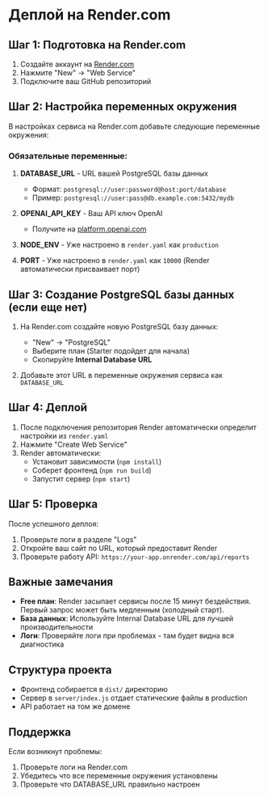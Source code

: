 # Деплой на Render.com

## Шаг 1: Подготовка на Render.com

1. Создайте аккаунт на [Render.com](https://render.com)
2. Нажмите "New" → "Web Service"
3. Подключите ваш GitHub репозиторий

## Шаг 2: Настройка переменных окружения

В настройках сервиса на Render.com добавьте следующие переменные окружения:

### Обязательные переменные:

1. **DATABASE_URL** - URL вашей PostgreSQL базы данных
   - Формат: `postgresql://user:password@host:port/database`
   - Пример: `postgresql://user:pass@db.example.com:5432/mydb`

2. **OPENAI_API_KEY** - Ваш API ключ OpenAI
   - Получите на [platform.openai.com](https://platform.openai.com/api-keys)

3. **NODE_ENV** - Уже настроено в `render.yaml` как `production`

4. **PORT** - Уже настроено в `render.yaml` как `10000` (Render автоматически присваивает порт)

## Шаг 3: Создание PostgreSQL базы данных (если еще нет)

1. На Render.com создайте новую PostgreSQL базу данных:
   - "New" → "PostgreSQL"
   - Выберите план (Starter подойдет для начала)
   - Скопируйте **Internal Database URL**

2. Добавьте этот URL в переменные окружения сервиса как `DATABASE_URL`

## Шаг 4: Деплой

1. После подключения репозитория Render автоматически определит настройки из `render.yaml`
2. Нажмите "Create Web Service"
3. Render автоматически:
   - Установит зависимости (`npm install`)
   - Соберет фронтенд (`npm run build`)
   - Запустит сервер (`npm start`)

## Шаг 5: Проверка

После успешного деплоя:

1. Проверьте логи в разделе "Logs"
2. Откройте ваш сайт по URL, который предоставит Render
3. Проверьте работу API: `https://your-app.onrender.com/api/reports`

## Важные замечания

- **Free план**: Render засыпает сервисы после 15 минут бездействия. Первый запрос может быть медленным (холодный старт).
- **База данных**: Используйте Internal Database URL для лучшей производительности
- **Логи**: Проверяйте логи при проблемах - там будет видна вся диагностика

## Структура проекта

- Фронтенд собирается в `dist/` директорию
- Сервер в `server/index.js` отдает статические файлы в production
- API работает на том же домене

## Поддержка

Если возникнут проблемы:
1. Проверьте логи на Render.com
2. Убедитесь что все переменные окружения установлены
3. Проверьте что DATABASE_URL правильно настроен

